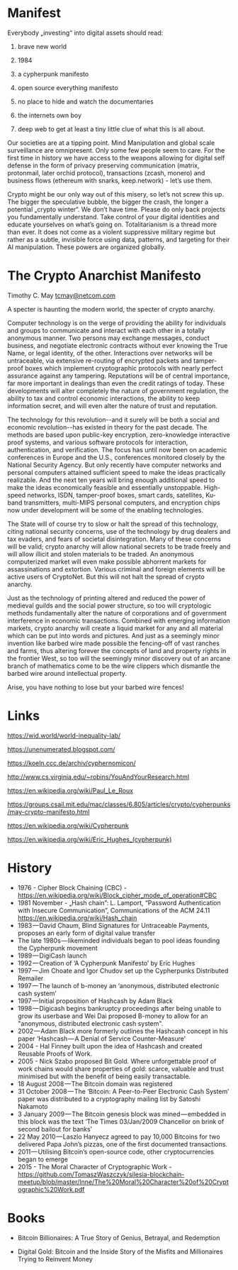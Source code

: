 # Manifest

Everybody „investing“ into digital assets should read: 
1) brave new world 

2) 1984 

3) a cypherpunk manifesto 

4) open source everything manifesto 

5) no place to hide and watch the documentaries 

6) the internets own boy 

7) deep web to get at least a tiny little clue of what this is all about.

Our societies are at a tipping point. Mind Manipulation and global scale surveillance are omnipresent. Only some few people seem to care. For the first time in history we have access to the weapons allowing for digital self defense in the form of privacy preserving communication (matrix, protonmail, later orchid protocol), transactions (zcash, monero) and business flows (ethereum with snarks, keep.network) - let’s use them.

Crypto might be our only way out of this misery, so let’s not screw this up. The bigger the speculative bubble, the bigger the crash, the longer a potential „crypto winter“. We don’t have time. Please do only back projects you fundamentally understand.
Take control of your digital identities and educate yourselves on what’s going on. Totalitarianism is a thread more than ever. It does not come as a violent suppressive military regime but rather as a subtle, invisible force using data, patterns, and targeting for their AI manipulation. These powers are organized globally.

# The Crypto Anarchist Manifesto

Timothy C. May
tcmay@netcom.com

A specter is haunting the modern world, the specter of crypto anarchy.

Computer technology is on the verge of providing the ability for individuals and groups to communicate and interact with each other in a totally anonymous manner. Two persons may exchange messages, conduct business, and negotiate electronic contracts without ever knowing the True Name, or legal identity, of the other. Interactions over networks will be untraceable, via extensive re-routing of encrypted packets and tamper-proof boxes which implement cryptographic protocols with nearly perfect assurance against any tampering. Reputations will be of central importance, far more important in dealings than even the credit ratings of today. These developments will alter completely the nature of government regulation, the ability to tax and control economic interactions, the ability to keep information secret, and will even alter the nature of trust and reputation.

The technology for this revolution--and it surely will be both a social and economic revolution--has existed in theory for the past decade. The methods are based upon public-key encryption, zero-knowledge interactive proof systems, and various software protocols for interaction, authentication, and verification. The focus has until now been on academic conferences in Europe and the U.S., conferences monitored closely by the National Security Agency. But only recently have computer networks and personal computers attained sufficient speed to make the ideas practically realizable. And the next ten years will bring enough additional speed to make the ideas economically feasible and essentially unstoppable. High-speed networks, ISDN, tamper-proof boxes, smart cards, satellites, Ku-band transmitters, multi-MIPS personal computers, and encryption chips now under development will be some of the enabling technologies.

The State will of course try to slow or halt the spread of this technology, citing national security concerns, use of the technology by drug dealers and tax evaders, and fears of societal disintegration. Many of these concerns will be valid; crypto anarchy will allow national secrets to be trade freely and will allow illicit and stolen materials to be traded. An anonymous computerized market will even make possible abhorrent markets for assassinations and extortion. Various criminal and foreign elements will be active users of CryptoNet. But this will not halt the spread of crypto anarchy.

Just as the technology of printing altered and reduced the power of medieval guilds and the social power structure, so too will cryptologic methods fundamentally alter the nature of corporations and of government interference in economic transactions. Combined with emerging information markets, crypto anarchy will create a liquid market for any and all material which can be put into words and pictures. And just as a seemingly minor invention like barbed wire made possible the fencing-off of vast ranches and farms, thus altering forever the concepts of land and property rights in the frontier West, so too will the seemingly minor discovery out of an arcane branch of mathematics come to be the wire clippers which dismantle the barbed wire around intellectual property.

Arise, you have nothing to lose but your barbed wire fences!


# Links

https://wid.world/world-inequality-lab/

https://unenumerated.blogspot.com/

https://koeln.ccc.de/archiv/cyphernomicon/

http://www.cs.virginia.edu/~robins/YouAndYourResearch.html

https://en.wikipedia.org/wiki/Paul_Le_Roux

https://groups.csail.mit.edu/mac/classes/6.805/articles/crypto/cypherpunks/may-crypto-manifesto.html

https://en.wikipedia.org/wiki/Cypherpunk

https://en.wikipedia.org/wiki/Eric_Hughes_(cypherpunk)


# History
* 1976 - Cipher Block Chaining (CBC) - https://en.wikipedia.org/wiki/Block_cipher_mode_of_operation#CBC
* 1981 November - „Hash chain”: L. Lamport, “Password Authentication with Insecure Communication”, Communications of
the ACM 24.11 https://en.wikipedia.org/wiki/Hash_chain 
* 1983 — David Chaum, Blind Signatures for Untraceable Payments, proposes an early form of digital value transfer
* The late 1980s — likeminded individuals began to pool ideas founding the Cypherpunk movement
* 1989 — DigiCash launch
* 1992 — Creation of ‘A Cypherpunk Manifesto’ by Eric Hughes
* 1997 — Jim Choate and Igor Chudov set up the Cypherpunks Distributed Remailer
* 1997 — The launch of b-money an ‘anonymous, distributed electronic cash system’
* 1997 — Initial proposition of Hashcash by Adam Black
* 1998 — Digicash begins bankruptcy proceedings after being unable to grow its userbase and Wei Dai proposed B-money to allow for an "anonymous, distributed electronic cash system". 
* 2002 — Adam Black more formerly outlines the Hashcash concept in his paper ‘Hashcash — A Denial of Service Counter-Measure’
* 2004 - Hal Finney built upon the idea of Hashcash and created Reusable Proofs of Work. 
* 2005 - Nick Szabo proposed Bit Gold. Where unforgettable proof of work chains would share properties of gold: scarce, valuable and trust minimised but with the benefit of being easily transactable. 
* 18 August 2008 — The Bitcoin domain was registered
* 31 October 2008 — The ‘Bitcoin: A Peer-to-Peer Electronic Cash System’ paper was distributed to a cryptography mailing list by Satoshi Nakamoto
* 3 January 2009 — The Bitcoin genesis block was mined — embedded in this block was the text ‘The Times 03/Jan/2009 Chancellor on brink of second bailout for banks’
* 22 May 2010 — Laszlo Hanyecz agreed to pay 10,000 Bitcoins for two delivered Papa John’s pizzas, one of the first documented transactions.
* 2011 — Utilising Bitcoin’s open-source code, other cryptocurrencies began to emerge
* 2015 - The Moral Character of Cryptographic Work - https://github.com/TomaszWaszczyk/silesia-blockchain-meetup/blob/master/Inne/The%20Moral%20Character%20of%20Cryptographic%20Work.pdf
    
    
# Books

* Bitcoin Billionaires: A True Story of Genius, Betrayal, and Redemption

* Digital Gold: Bitcoin and the Inside Story of the Misfits and Millionaires Trying to Reinvent Money
